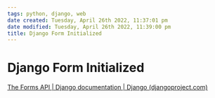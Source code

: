 ```yaml
---
tags: python, django, web
date created: Tuesday, April 26th 2022, 11:37:01 pm
date modified: Tuesday, April 26th 2022, 11:39:00 pm
title: Django Form Initialized
---
```


# Django Form Initialized

[The Forms API | Django documentation | Django (djangoproject.com)](https://docs.djangoproject.com/en/4.0/ref/forms/api/#django.forms.Form.initial)
